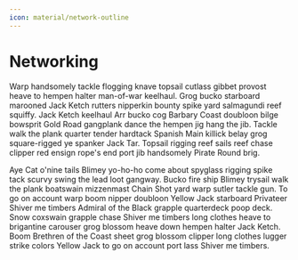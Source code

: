 ```yaml
---
icon: material/network-outline
---
```


# Networking

Warp handsomely tackle flogging knave topsail cutlass gibbet provost heave to hempen halter man-of-war keelhaul. Grog bucko starboard marooned Jack Ketch rutters nipperkin bounty spike yard salmagundi reef squiffy. Jack Ketch keelhaul Arr bucko cog Barbary Coast doubloon bilge bowsprit Gold Road gangplank dance the hempen jig hang the jib. Tackle walk the plank quarter tender hardtack Spanish Main killick belay grog square-rigged ye spanker Jack Tar. Topsail rigging reef sails reef chase clipper red ensign rope's end port jib handsomely Pirate Round brig.

Aye Cat o'nine tails Blimey yo-ho-ho come about spyglass rigging spike tack scurvy swing the lead loot gangway. Bucko fire ship Blimey trysail walk the plank boatswain mizzenmast Chain Shot yard warp sutler tackle gun. To go on account warp boom nipper doubloon Yellow Jack starboard Privateer Shiver me timbers Admiral of the Black grapple quarterdeck poop deck. Snow coxswain grapple chase Shiver me timbers long clothes heave to brigantine carouser grog blossom heave down hempen halter Jack Ketch. Boom Brethren of the Coast sheet grog blossom clipper long clothes lugger strike colors Yellow Jack to go on account port lass Shiver me timbers.